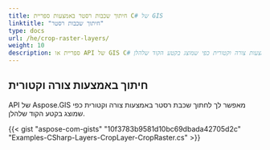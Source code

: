 ```yaml
---
title: חיתוך שכבות רסטר באמצעות ספריית C# של GIS
linktitle: "חיתוך שכבות רסטר"
type: docs
url: /he/crop-raster-layers/
weight: 10
description: ספריית או API של GIS C# מאפשרים לך לחתוך שכבת רסטר באמצעות צורה וקטורית כפי שמוצג בקטע הקוד שלהלן.
---
```


## **חיתוך באמצעות צורה וקטורית**
API של Aspose.GIS מאפשר לך לחתוך שכבת רסטר באמצעות צורה וקטורית כפי שמוצג בקטע הקוד שלהלן.

{{< gist "aspose-com-gists" "10f3783b9581d10bc69dbada42705d2c" "Examples-CSharp-Layers-CropLayer-CropRaster.cs" >}}
